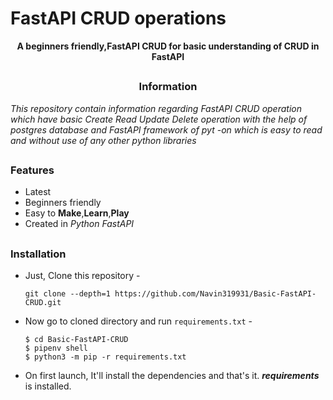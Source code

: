 # FastAPI CRUD operations
<p align="center"><b>A beginners friendly,FastAPI CRUD for basic understanding of CRUD in FastAPI</b></p>

##

<h3><p align="center">Information</p></h3>

<i>
This repository contain information regarding FastAPI CRUD operation which have basic Create
Read Update Delete operation with the help of postgres database and FastAPI framework of pyt
-on which is easy to read and without use of any other python libraries
</i>

##

### Features

- Latest
- Beginners friendly
- Easy to <b>Make</b>,<b>Learn</b>,<b>Play</b>
- Created in <i>Python</i> <i>FastAPI</i>

##

### Installation

- Just, Clone this repository -
  ```
  git clone --depth=1 https://github.com/Navin319931/Basic-FastAPI-CRUD.git
  ```

- Now go to cloned directory and run `requirements.txt` -
  ```
  $ cd Basic-FastAPI-CRUD
  $ pipenv shell
  $ python3 -m pip -r requirements.txt
  ```

- On first launch, It'll install the dependencies and that's it. ***requirements*** is installed.

##

<!-- // -->
